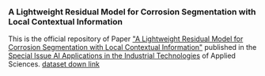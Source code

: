 ### A Lightweight Residual Model for Corrosion Segmentation with Local Contextual Information
This is the official repository of Paper ["A Lightweight Residual Model for Corrosion Segmentation with Local Contextual Information"](https://doi.org/10.3390/app12189095) published in the [Special Issue AI Applications in the Industrial Technologies]([https://doi.org/10.3390/app12189095](https://www.mdpi.com/journal/applsci/special_issues/AI_Industrial_Technology)) of Applied Sciences.
[dataset down link](https://pan.baidu.com/s/1LlnabldCGyrdu8LVFRjaKQ?pwd=ark7) 

